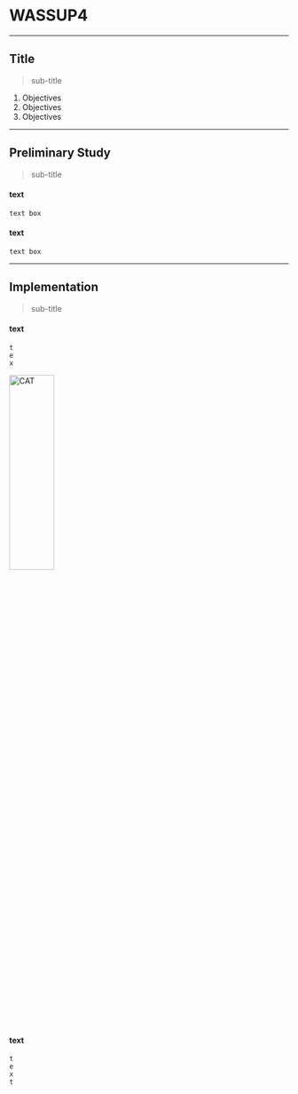 # WASSUP4
-------------

## Title
> sub-title
1. Objectives
2. Objectives
3. Objectives
--------------

## Preliminary Study
> sub-title
#### text

    text box
    
#### text

    text box

--------------

## Implementation
> sub-title
#### text
    t
    e
    x
<img src="https://health.chosun.com/site/data/img_dir/2023/07/17/2023071701753_0.jpg" width="40%" height="30%" title="%(비율) 크기 설정" alt="CAT"></img>
#### text
    t
    e
    x
    t



